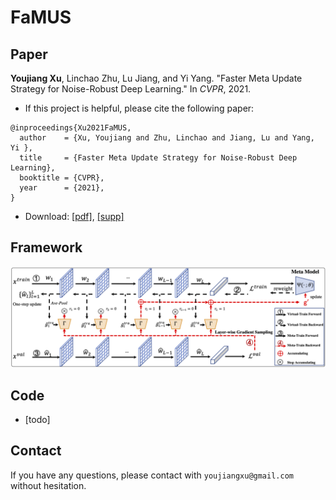 # FaMUS


## Paper
**Youjiang Xu**, Linchao Zhu, Lu Jiang, and Yi Yang. "Faster Meta Update Strategy for Noise-Robust Deep Learning." In *CVPR*, 2021.

- If this project is helpful, please cite the following paper:

```text
@inproceedings{Xu2021FaMUS,
  author    = {Xu, Youjiang and Zhu, Linchao and Jiang, Lu and Yang, Yi },
  title     = {Faster Meta Update Strategy for Noise-Robust Deep Learning},
  booktitle = {CVPR},
  year      = {2021},
}
```

- Download: [\[pdf\]](./paper/famus.pdf), [\[supp\]](./paper/famus-supp.pdf)

## Framework
![Framework](./figs/framework.png)


## Code
- [todo]

## Contact
If you have any questions, please contact with ``youjiangxu@gmail.com`` without hesitation.
